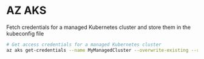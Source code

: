 # AZ AKS

Fetch credentials for a managed Kubernetes cluster and store them in the kubeconfig file

```sh
# Get access credentials for a managed Kubernetes cluster
az aks get-credentials --name MyManagedCluster --overwrite-existing --resource-group MyResourceGroup
```